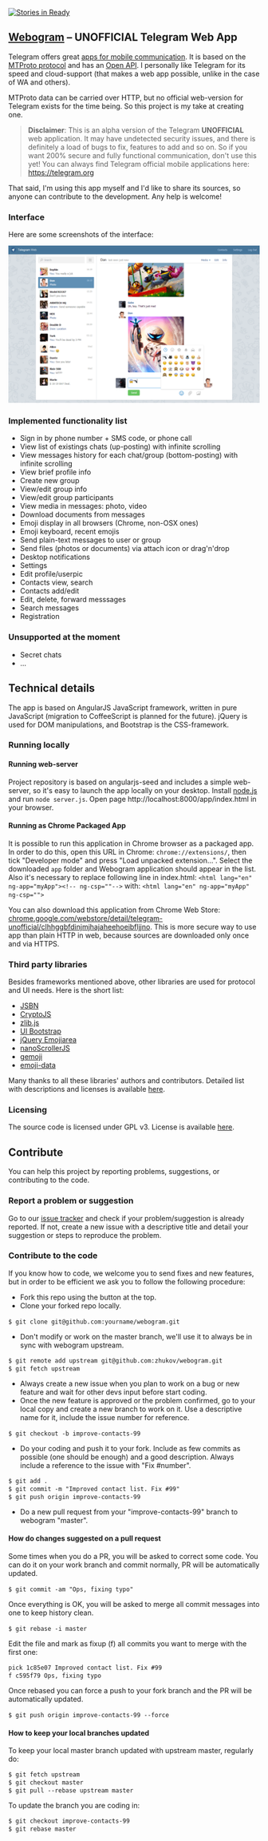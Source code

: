 [![Stories in Ready](https://badge.waffle.io/zhukov/webogram.png?label=ready&title=Ready)](https://waffle.io/zhukov/webogram)
## [Webogram](http://zhukov.github.io/webogram) – UNOFFICIAL Telegram Web App

Telegram offers great [apps for mobile communication](https://www.telegram.org). It is based on the [MTProto protocol](https://core.telegram.org/mtproto) and has an [Open API](http://core.telegram.org/api). I personally like Telegram for its speed and cloud-support (that makes a web app possible, unlike in the case of WA and others).

MTProto data can be carried over HTTP, but no official web-version for Telegram exists for the time being. So this project is my take at creating one.


> **Disclaimer**:
> This is an alpha version of the Telegram **UNOFFICIAL** web application. It may have undetected security issues, and there is definitely a load of bugs to fix, features to add and so on. So if you want 200% secure and fully functional communication, don't use this yet! You can always find Telegram official mobile applications here: https://telegram.org

That said, I'm using this app myself and I'd like to share its sources, so anyone can contribute to the development. Any help is welcome!


### Interface


Here are some screenshots of the interface:

![Sample screenshot 1](/app/img/screenshot1.png)


### Implemented functionality list

* Sign in by phone number + SMS code, or phone call
* View list of existings chats (up-posting) with infinite scrolling
* View messages history for each chat/group (bottom-posting) with infinite scrolling
* View brief profile info
* Create new group
* View/edit group info
* View/edit group participants
* View media in messages: photo, video
* Download documents from messages
* Emoji display in all browsers (Chrome, non-OSX ones)
* Emoji keyboard, recent emojis
* Send plain-text messages to user or group
* Send files (photos or documents) via attach icon or drag'n'drop
* Desktop notifications
* Settings
* Edit profile/userpic
* Contacts view, search
* Contacts add/edit
* Edit, delete, forward messsages
* Search messages
* Registration


### Unsupported at the moment

* Secret chats
* ...


## Technical details

The app is based on AngularJS JavaScript framework, written in pure JavaScript (migration to CoffeeScript is planned for the future). jQuery is used for DOM manipulations, and Bootstrap is the CSS-framework.


### Running locally


#### Running web-server

Project repository is based on angularjs-seed and includes a simple web-server, so it's easy to launch the app locally on your desktop.
Install [node.js](http://nodejs.org/) and run `node server.js`. Open page http://localhost:8000/app/index.html in your browser.

#### Running as Chrome Packaged App

It is possible to run this application in Chrome browser as a packaged app. In order to do this, open this URL in Chrome: `chrome://extensions/`, then tick "Developer mode" and press "Load unpacked extension...". Select the downloaded `app` folder and Webogram application should appear in the list.
Also it's necessary to replace following line in index.html:
```<html lang="en" ng-app="myApp"><!-- ng-csp=""-->```
with:
```<html lang="en" ng-app="myApp" ng-csp="">```


You can also download this application from Chrome Web Store: [chrome.google.com/webstore/detail/telegram-unofficial/clhhggbfdinjmjhajaheehoeibfljjno](https://chrome.google.com/webstore/detail/telegram-unofficial/clhhggbfdinjmjhajaheehoeibfljjno). This is more secure way to use app than plain HTTP in web, because sources are downloaded only once and via HTTPS.


### Third party libraries

Besides frameworks mentioned above, other libraries are used for protocol and UI needs. Here is the short list:

* [JSBN](http://www-cs-students.stanford.edu/~tjw/jsbn/)
* [CryptoJS](https://code.google.com/p/crypto-js/)
* [zlib.js](https://github.com/imaya/zlib.js)
* [UI Bootstrap](http://angular-ui.github.io/bootstrap/)
* [jQuery Emojiarea](https://github.com/diy/jquery-emojiarea)
* [nanoScrollerJS](https://github.com/jamesflorentino/nanoScrollerJS)
* [gemoji](https://github.com/github/gemoji)
* [emoji-data](https://github.com/iamcal/emoji-data)

Many thanks to all these libraries' authors and contributors. Detailed list with descriptions and licenses is available [here](/app/vendor).


### Licensing

The source code is licensed under GPL v3. License is available [here](/LICENSE).

## Contribute

You can help this project by reporting problems, suggestions, or contributing to the code.

### Report a problem or suggestion

Go to our [issue tracker](https://github.com/zhukov/webogram/issues) and check if your problem/suggestion is already reported. If not, create a new issue with a descriptive title and detail your suggestion or steps to reproduce the problem.

### Contribute to the code

If you know how to code, we welcome you to send fixes and new features, but in order to be efficient we ask you to follow the following procedure:

* Fork this repo using the button at the top.
* Clone your forked repo locally.

``$ git clone git@github.com:yourname/webogram.git``

* Don't modify or work on the master branch, we'll use it to always be in sync with webogram upstream.

```
$ git remote add upstream git@github.com:zhukov/webogram.git
$ git fetch upstream
```

* Always create a new issue when you plan to work on a bug or new feature and wait for other devs input before start coding.
* Once the new feature is approved or the problem confirmed, go to your local copy and create a new branch to work on it. Use a descriptive name for it, include the issue number for reference.

``$ git checkout -b improve-contacts-99``

* Do your coding and push it to your fork. Include as few commits as possible (one should be enough) and a good description. Always include a reference to the issue with "Fix #number".

```
$ git add .
$ git commit -m "Improved contact list. Fix #99"
$ git push origin improve-contacts-99
```

* Do a new pull request from your "improve-contacts-99" branch to webogram "master".

#### How do changes suggested on a pull request

Some times when you do a PR, you will be asked to correct some code. You can do it on your work branch and commit normally, PR will be automatically updated.

``$ git commit -am "Ops, fixing typo"``

Once everything is OK, you will be asked to merge all commit messages into one to keep history clean.

``$ git rebase -i master``

Edit the file and mark as fixup (f) all commits you want to merge with the first one:

```
pick 1c85e07 Improved contact list. Fix #99
f c595f79 Ops, fixing typo
```

Once rebased you can force a push to your fork branch and the PR will be automatically updated.

``$ git push origin improve-contacts-99 --force``

#### How to keep your local branches updated

To keep your local master branch updated with upstream master, regularly do:

```
$ git fetch upstream
$ git checkout master
$ git pull --rebase upstream master
```

To update the branch you are coding in:

```
$ git checkout improve-contacts-99
$ git rebase master
```
